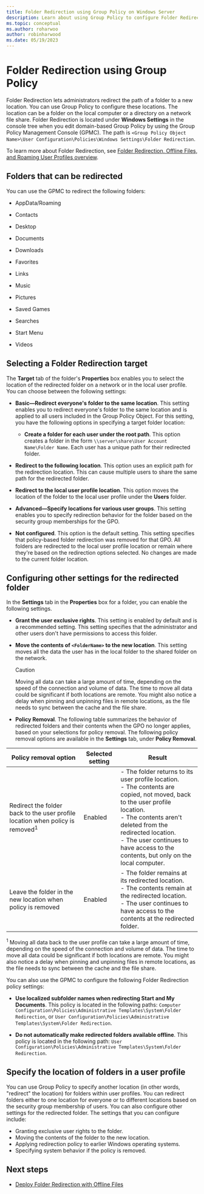 ```yaml
---
title: Folder Redirection using Group Policy on Windows Server
description: Learn about using Group Policy to configure Folder Redirection on Windows Server 
ms.topic: conceptual
ms.author: roharwoo
author: robinharwood
ms.date: 05/19/2023
---
```


# Folder Redirection using Group Policy

Folder Redirection lets administrators redirect the path of a folder to a new location. You can use Group Policy to configure these locations. The location can be a folder on the local computer or a directory on a network file share. Folder Redirection is located under **Windows Settings** in the console tree when you edit domain-based Group Policy by using the Group Policy Management Console (GPMC). The path is `<Group Policy Object Name>\User Configuration\Policies\Windows Settings\Folder Redirection`.

To learn more about Folder Redirection, see [Folder Redirection, Offline Files, and Roaming User Profiles overview](folder-redirection-rup-overview.md).

## Folders that can be redirected

You can use the GPMC to redirect the following folders:

- AppData/Roaming

- Contacts

- Desktop

- Documents

- Downloads

- Favorites

- Links

- Music

- Pictures

- Saved Games

- Searches

- Start Menu

- Videos

## Selecting a Folder Redirection target

The **Target** tab of the folder's **Properties** box enables you to select the location of the redirected folder on a network or in the local user profile. You can choose between the following settings:

- **Basic—Redirect everyone's folder to the same location**. This setting enables you to redirect everyone's folder to the same location and is applied to all users included in the Group Policy Object. For this setting, you have the following options in specifying a target folder location:

  - **Create a folder for each user under the root path**. This option creates a folder in the form `\\server\share\User Account Name\Folder Name`. Each user has a unique path for their redirected folder.

- **Redirect to the following location**. This option uses an explicit path for the redirection location. This can cause multiple users to share the same path for the redirected folder.

- **Redirect to the local user profile location**. This option moves the location of the folder to the local user profile under the **Users** folder.

- **Advanced—Specify locations for various user groups**. This setting enables you to specify redirection behavior for the folder based on the security group memberships for the GPO.

- **Not configured**. This option is the default setting. This setting specifies that policy-based folder redirection was removed for that GPO. All folders are redirected to the local user profile location or remain where they're based on the redirection options selected. No changes are made to the current folder location.

## Configuring other settings for the redirected folder

In the **Settings** tab in the **Properties** box for a folder, you can enable the following settings.

- **Grant the user exclusive rights**. This setting is enabled by default and is a recommended setting. This setting specifies that the administrator and other users don't have permissions to access this folder.

- **Move the contents of `<FolderName>` to the new location**. This setting moves all the data the user has in the local folder to the shared folder on the network.

  > [!CAUTION]
  > Moving all data can take a large amount of time, depending on the speed of the connection and
  > volume of data. The time to move all data could be significant if both locations are remote. You
  > might also notice a delay when pinning and unpinning files in remote locations, as the file
  > needs to sync between the cache and the file share.

- **Policy Removal**. The following table summarizes the behavior of redirected folders and their contents when the GPO no longer applies, based on your selections for policy removal. The following policy removal options are available in the **Settings** tab, under **Policy Removal**.

| Policy removal option | Selected setting | Result |
| ----- | ----- | ----- |
| Redirect the folder back to the user profile location when policy is removed<sup>1</sup> | Enabled | - The folder returns to its user profile location.<br>- The contents are copied, not moved, back to the user profile location. <br>- The contents aren't deleted from the redirected location.<br>- The user continues to have access to the contents, but only on the local computer. |
| Leave the folder in the new location when policy is removed | Enabled | - The folder remains at its redirected location.<br>- The contents remain at the redirected location. <br>- The user continues to have access to the contents at the redirected folder. |

<sup>1</sup> Moving all data back to the user profile can take a large amount of time, depending on
the speed of the connection and volume of data. The time to move all data could be significant if
both locations are remote. You might also notice a delay when pinning and unpinning files in remote
locations, as the file needs to sync between the cache and the file share.

You can also use the GPMC to configure the following Folder Redirection policy settings:

- **Use localized subfolder names when redirecting Start and My Documents**. This policy is located in the following paths: `Computer Configuration\Policies\Administrative Templates\System\Folder Redirection`, or `User Configuration\Policies\Administrative Templates\System\Folder Redirection`.

- **Do not automatically make redirected folders available offline**. This policy is located in the following path: `User Configuration\Policies\Administrative Templates\System\Folder Redirection`.

## Specify the location of folders in a user profile

You can use Group Policy to specify another location (in other words, "redirect" the location) for folders within user profiles. You can redirect folders either to one location for everyone or to different locations based on the security group membership of users. You can also configure other settings for the redirected folder. The settings that you can configure include:

- Granting exclusive user rights to the folder.
- Moving the contents of the folder to the new location.
- Applying redirection policy to earlier Windows operating systems.
- Specifying system behavior if the policy is removed.

## Next steps

- [Deploy Folder Redirection with Offline Files](deploy-folder-redirection.md)
